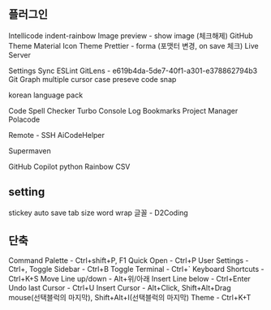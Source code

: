## 플러그인

Intellicode
indent-rainbow
Image preview - show image (체크해제)
GitHub Theme
Material Icon Theme
Prettier - forma (포맷터 변경, on save 체크)
Live Server

Settings Sync
ESLint
GitLens - e619b4da-5de7-40f1-a301-e378862794b3
Git Graph
multiple cursor case preseve
code snap

korean language pack

Code Spell Checker
Turbo Console Log
Bookmarks
Project Manager
Polacode

Remote - SSH
AiCodeHelper

Supermaven

GitHub Copilot
python
Rainbow CSV

## setting

stickey
auto save
tab size
word wrap
글꼴 - D2Coding

## 단축

Command Palette - Ctrl+shift+P, F1
Quick Open - Ctrl+P
User Settings - Ctrl+,
Toggle Sidebar - Ctrl+B
Toggle Terminal - Ctrl+`
Keyboard Shortcuts - Ctrl+K+S
Move Line up/down - Alt+위/아래
Insert Line below - Ctrl+Enter
Undo last Cursor - Ctrl+U
Insert Cursor - Alt+Click, Shift+Alt+Drag mouse(선택블럭의 마지막), Shift+Alt+I(선택블럭의 마지막)
Theme - Ctrl+K+T
